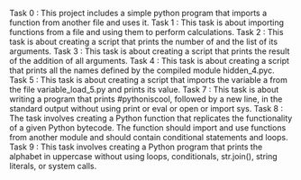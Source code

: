 Task 0 : This project includes a simple python program that imports a function from another file and uses it.
Task 1 : This task is about importing functions from a file and using them to perform calculations.
Task 2 : This task is about creating a script that prints the number of and the list of its arguments.
Task 3 : This task is about creating a script that prints the result of the addition of all arguments.
Task 4 : This task is about creating a script that prints all the names defined by the compiled module hidden_4.pyc.
Task 5 : This task is about creating a script that imports the variable a from the file variable_load_5.py and prints its value.
Task 7 : This task is about writing a program that prints #pythoniscool, followed by a new line, in the standard output without using print or eval or open or import sys.
Task 8 : The task involves creating a Python function that replicates the functionality of a given Python bytecode. The function should import and use functions from another module and should contain conditional statements and loops.
Task 9 : This task involves creating a Python program that prints the alphabet in uppercase without using loops, conditionals, str.join(), string literals, or system calls.
